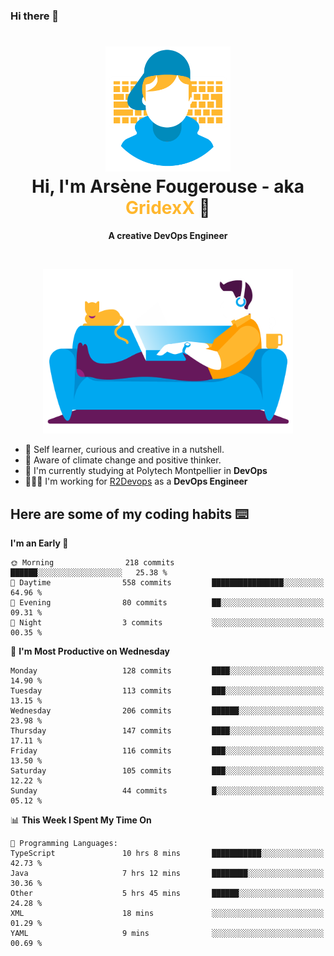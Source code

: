 ### Hi there 👋

<!--
**GridexX/gridexx** is a ✨ _special_ ✨ repository because its `README.md` (this file) appears on your GitHub profile.

Here are some ideas to get you started:

- 🔭 I’m currently working on ...
- 🌱 I’m currently learning ...
- 👯 I’m looking to collaborate on ...
- 🤔 I’m looking for help with ...
- 💬 Ask me about ...
- 📫 How to reach me: ...
- 😄 Pronouns: ...
- ⚡ Fun fact: ...
-->


<!-- Header -->
<h1 align="center">
  <img src="./images/user_profile.png" width="200">
  <br>
  Hi, I'm Arsène Fougerouse - aka <span style="color:#ffb72e">GridexX</span> 👋
</h1>


<p align="center">
  <b>A creative DevOps Engineer </b>
</p>
<br/>
<p align="center">
  <img src="./images/man_couch.png" width="400">
</p>

- 🎨 Self learner, curious and creative in a nutshell. 
- 🌱 Aware of climate change and positive thinker.
- 📕 I'm currently studying at Polytech Montpellier in **DevOps**
- 👨🏻‍💻 I'm working for [R2Devops](https://r2devops.io) as a **DevOps Engineer**


## Here are some of my coding habits ⌨️

<!-- Add a section about tech and Ops stack
  Like this one : https://github.com/Xanthus58#-tech-stack
-->
<!--START_SECTION:waka-->
**I'm an Early 🐤** 

```text
🌞 Morning                218 commits         ██████░░░░░░░░░░░░░░░░░░░   25.38 % 
🌆 Daytime                558 commits         ████████████████░░░░░░░░░   64.96 % 
🌃 Evening                80 commits          ██░░░░░░░░░░░░░░░░░░░░░░░   09.31 % 
🌙 Night                  3 commits           ░░░░░░░░░░░░░░░░░░░░░░░░░   00.35 % 
```
📅 **I'm Most Productive on Wednesday** 

```text
Monday                   128 commits         ████░░░░░░░░░░░░░░░░░░░░░   14.90 % 
Tuesday                  113 commits         ███░░░░░░░░░░░░░░░░░░░░░░   13.15 % 
Wednesday                206 commits         ██████░░░░░░░░░░░░░░░░░░░   23.98 % 
Thursday                 147 commits         ████░░░░░░░░░░░░░░░░░░░░░   17.11 % 
Friday                   116 commits         ███░░░░░░░░░░░░░░░░░░░░░░   13.50 % 
Saturday                 105 commits         ███░░░░░░░░░░░░░░░░░░░░░░   12.22 % 
Sunday                   44 commits          █░░░░░░░░░░░░░░░░░░░░░░░░   05.12 % 
```


📊 **This Week I Spent My Time On** 

```text
💬 Programming Languages: 
TypeScript               10 hrs 8 mins       ███████████░░░░░░░░░░░░░░   42.73 % 
Java                     7 hrs 12 mins       ████████░░░░░░░░░░░░░░░░░   30.36 % 
Other                    5 hrs 45 mins       ██████░░░░░░░░░░░░░░░░░░░   24.28 % 
XML                      18 mins             ░░░░░░░░░░░░░░░░░░░░░░░░░   01.29 % 
YAML                     9 mins              ░░░░░░░░░░░░░░░░░░░░░░░░░   00.69 % 
```


<!--END_SECTION:waka-->

